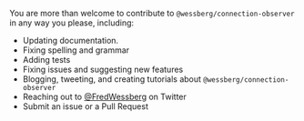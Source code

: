 You are more than welcome to contribute to `@wessberg/connection-observer` in any way you please, including:

- Updating documentation.
- Fixing spelling and grammar
- Adding tests
- Fixing issues and suggesting new features
- Blogging, tweeting, and creating tutorials about `@wessberg/connection-observer`
- Reaching out to [@FredWessberg](https://twitter.com/FredWessberg) on Twitter
- Submit an issue or a Pull Request
